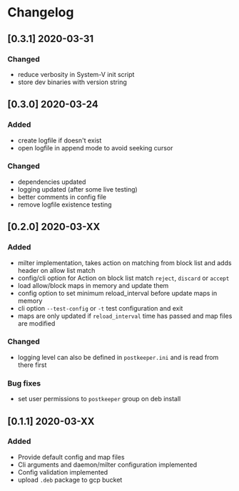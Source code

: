 # Changelog 

## [0.3.1] 2020-03-31
### Changed
- reduce verbosity in System-V init script
- store dev binaries with version string

## [0.3.0] 2020-03-24

### Added 
- create logfile if doesn't exist
- open logfile in append mode to avoid seeking cursor

### Changed
- dependencies updated
- logging updated (after some live testing)
- better comments in config file
- remove logfile existence testing

## [0.2.0] 2020-03-XX

### Added
- milter implementation, takes action on matching from block list and adds header on allow list match
- config/cli option for Action on block list match `reject`, `discard` or `accept`
- load allow/block maps in memory and update them
- config option to set minimum reload_interval before update maps in memory
- cli option `--test-config` or `-t` test configuration and exit
- maps are only updated if `reload_interval` time has passed and map files are modified

### Changed
- logging level can also be defined in `postkeeper.ini` and is read from there first


### Bug fixes
- set user permissions to `postkeeper` group on deb install

## [0.1.1] 2020-03-XX

### Added
- Provide default config and map files
- Cli arguments and daemon/milter configuration implemented
- Config validation implemented
- upload `.deb` package to gcp bucket 
